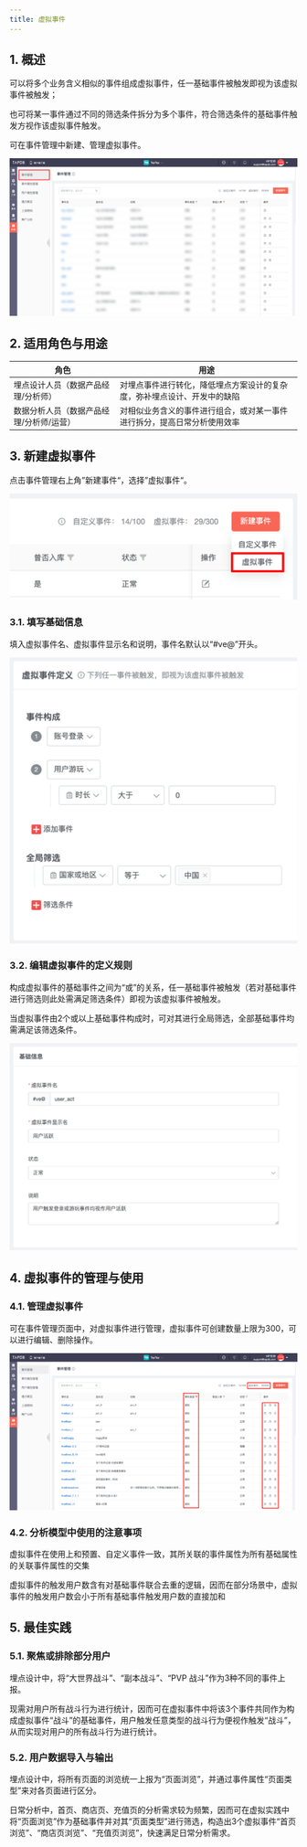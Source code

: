 ```yaml
---
title: 虚拟事件
---
```


## 1. 概述

可以将多个业务含义相似的事件组成虚拟事件，任一基础事件被触发即视为该虚拟事件被触发；

也可将某一事件通过不同的筛选条件拆分为多个事件，符合筛选条件的基础事件触发方视作该虚拟事件触发。

可在事件管理中新建、管理虚拟事件。

![概述](/img/customEvent/virtualEvent_1.png)

## 2. 适用角色与用途

| 角色            | 用途                                                     |
| --------------- | -------------------------------------------------------- |
| 埋点设计人员（数据产品经理/分析师） | 对埋点事件进行转化，降低埋点方案设计的复杂度，弥补埋点设计、开发中的缺陷 |
| 数据分析人员（数据产品经理/分析师/运营） | 对相似业务含义的事件进行组合，或对某一事件进行拆分，提高日常分析使用效率 |

## 3. 新建虚拟事件

点击事件管理右上角”新建事件“，选择”虚拟事件“。

![新建虚拟事件](/img/customEvent/virtualEvent_2.png)

### 3.1. 填写基础信息

填入虚拟事件名、虚拟事件显示名和说明，事件名默认以“#ve@”开头。

![填写基础信息](/img/customEvent/virtualEvent_3.png)

### 3.2. 编辑虚拟事件的定义规则

构成虚拟事件的基础事件之间为“或”的关系，任一基础事件被触发（若对基础事件进行筛选则此处需满足筛选条件）即视为该虚拟事件被触发。

当虚拟事件由2个或以上基础事件构成时，可对其进行全局筛选，全部基础事件均需满足该筛选条件。

![编辑虚拟事件的定义规则](/img/customEvent/virtualEvent_4.png)

## 4. 虚拟事件的管理与使用

### 4.1. 管理虚拟事件

可在事件管理页面中，对虚拟事件进行管理，虚拟事件可创建数量上限为300，可以进行编辑、删除操作。

![管理虚拟事件](/img/customEvent/virtualEvent_5.png)

### 4.2. 分析模型中使用的注意事项

虚拟事件在使用上和预置、自定义事件一致，其所关联的事件属性为所有基础属性的关联事件属性的交集

虚拟事件的触发用户数含有对基础事件联合去重的逻辑，因而在部分场景中，虚拟事件的触发用户数会小于所有基础事件触发用户数的直接加和


## 5. 最佳实践

### 5.1. 聚焦或排除部分用户

埋点设计中，将“大世界战斗”、“副本战斗”、“PVP 战斗”作为3种不同的事件上报。

现需对用户所有战斗行为进行统计，因而可在虚拟事件中将该3个事件共同作为构成虚拟事件“战斗”的基础事件，用户触发任意类型的战斗行为便视作触发“战斗”，从而实现对用户的所有战斗行为进行统计。

### 5.2. 用户数据导入与输出

埋点设计中，将所有页面的浏览统一上报为“页面浏览”，并通过事件属性“页面类型”来对各页面进行区分。

日常分析中，首页、商店页、充值页的分析需求较为频繁，因而可在虚拟实践中将“页面浏览”作为基础事件并对其“页面类型”进行筛选，构造出3个虚拟事件“首页浏览”、“商店页浏览”、“充值页浏览”，快速满足日常分析需求。
